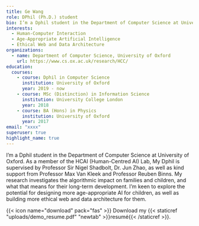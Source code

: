 ```yaml
---
title: Ge Wang
role: DPhil (Ph.D.) student
bio: I’m a Dphil student in the Department of Computer Science at University of Oxford. As a member of the HCAI (Human-Centred AI) Lab, My Dphil is supervised by Professor Sir Nigel Shadbolt, Dr. Jun Zhao, and receive kind support from Professor Max Van Kleek and Professor Reuben Binns. My research investigates the algorithmic impact on families and children, and what that means for their long-term development. I’m keen to explore the potential for designing more age-appropriate AI for children, as well as building more ethical web and data architecture for them.
interests:
  - Human-Computer Interaction
  - Age-Appropriate Artificial Intelligence
  - Ethical Web and Data Architecture
organizations:
  - name: Department of Computer Science, University of Oxford
    url: https://www.cs.ox.ac.uk/research/HCC/
education:
  courses:
    - course: Dphil in Computer Science
      institution: University of Oxford
      year: 2019 - now
    - course: MSc (Distinction) in Information Science
      institution: University College London
      year: 2018
    - course: BA (Hons) in Physics
      institution: University of Oxford
      year: 2017
email: "xxxx"
superuser: true
highlight_name: true
---
```

I’m a Dphil student in the Department of Computer Science at University of Oxford. As a member of the HCAI (Human-Centred AI) Lab, My Dphil is supervised by Professor Sir Nigel Shadbolt, Dr. Jun Zhao, as well as kind support from Professor Max Van Kleek and Professor Reuben Binns. My research investigates the algorithmic impact on families and children, and what that means for their long-term development. I’m keen to explore the potential for designing more age-appropriate AI for children, as well as building more ethical web and data architecture for them.

{{< icon name="download" pack="fas" >}} Download my {{< staticref "uploads/demo_resume.pdf" "newtab" >}}resumé{{< /staticref >}}.
